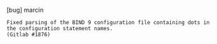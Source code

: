 [bug] marcin

    Fixed parsing of the BIND 9 configuration file containing dots in
    the configuration statement names.
    (Gitlab #1876)
